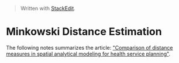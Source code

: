 


> Written with [StackEdit](https://stackedit.io/).

# Minkowski Distance Estimation

The following notes summarizes the article:  ["Comparison of distance measures in spatial analytical modeling for health service planning"](https://www.ncbi.nlm.nih.gov/pmc/articles/PMC2781002/).


<!--stackedit_data:
eyJoaXN0b3J5IjpbODIxNDcyODk0XX0=
-->
